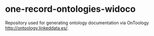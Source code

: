 # one-record-ontologies-widoco
Repository used for generating ontology documentation  via OnToology http://ontoology.linkeddata.es/.
